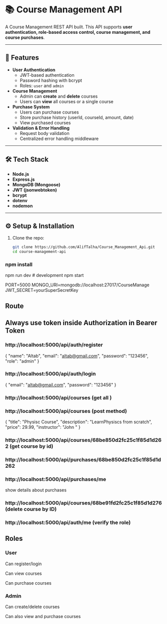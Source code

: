 # 📚 Course Management API

A Course Management REST API built. 
This API supports **user authentication, role-based access control, course management, and course purchases**.

---

## 🚀 Features
- **User Authentication**
  - JWT-based authentication
  - Password hashing with bcrypt
  - Roles: `user` and `admin`
- **Course Management**
  - Admin can **create** and **delete** courses
  - Users can **view** all courses or a single course
- **Purchase System**
  - Users can purchase courses
  - Store purchase history (userId, courseId, amount, date)
  - View purchased courses
- **Validation & Error Handling**
  - Request body validation
  - Centralized error handling middleware

---

## 🛠️ Tech Stack

- **Node.js**
- **Express.js**
- **MongoDB (Mongoose)**
- **JWT (jsonwebtoken)**
- **bcrypt**
- **dotenv**
- **nodemon** 
---

## ⚙️ Setup & Installation

1. Clone the repo:
   ```bash
   git clone https://github.com/AlifTalha/Course_Management_Api.git
   cd course-management-api


### npm install
npm run dev   # development 
npm start   


PORT=5000
MONGO_URI=mongodb://localhost:27017/CourseManage
JWT_SECRET=yourSuperSecretKey


## Route 
## Always use token inside Authorization in Bearer Token

###  http://localhost:5000/api/auth/register

{
  "name": "Altab",
  "email": "altab@gmail.com",
  "password": "123456",
  "role": "admin"
}


### http://localhost:5000/api/auth/login
{
  "email": "altab@gmail.com",
  "password": "123456"
}

### http://localhost:5000/api/courses (get all )
### http://localhost:5000/api/courses (post method)
{
  "title": "Physisc Course",
  "description": "LearnPhysiscs from scratch",
  "price": 29.99,
  "instructor": "John "
}

### http://localhost:5000/api/courses/68be850d2fc25c1f85d1d262    (get course by id)
### http://localhost:5000/api/purchases/68be850d2fc25c1f85d1d262    
### http://localhost:5000/api/purchases/me  

show details about purchases

### http://localhost:5000/api/courses/68be91fd2fc25c1f85d1d276   (delete course by ID)

### http://localhost:5000/api/auth/me  (verify the role)



## Roles

### User

Can register/login

Can view courses

Can purchase courses

### Admin

Can create/delete courses

Can also view and purchase courses

